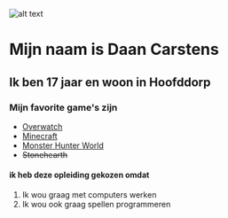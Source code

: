  
![alt text](https://www.google.com/url?sa=i&source=images&cd=&ved=2ahUKEwj80KWz5vDkAhVSIVAKHS-dAxAQjRx6BAgBEAQ&url=https%3A%2F%2Fen.wikipedia.org%2Fwiki%2FFile%3AOverwatch_circle_logo.svg&psig=AOvVaw2oNfhRJyskLwfsWvHD27OR&ust=1569666734905740 "overwatch")

# Mijn naam is Daan Carstens

## Ik ben 17 jaar en woon in Hoofddorp

### Mijn favorite game's zijn
 
* [Overwatch](https://playoverwatch.com/en-us/)
* [Minecraft](https://www.minecraft.net/nl-nl/) 
* [Monster Hunter World](https://www.monsterhunterworld.com/)
* ~~Stonehearth~~

#### ik heb deze opleiding gekozen omdat
1. Ik wou graag met computers werken
2. Ik wou ook graag spellen programmeren







